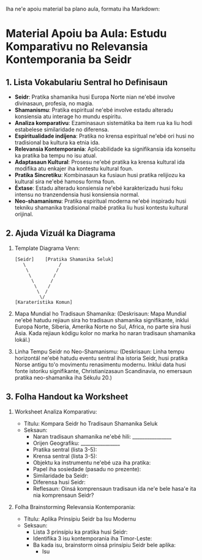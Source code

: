 Iha ne'e apoiu material ba plano aula, formatu iha Markdown:

# Material Apoiu ba Aula: Estudu Komparativu no Relevansia Kontemporania ba Seidr

## 1. Lista Vokabulariu Sentral ho Definisaun

- **Seidr**: Pratika shamanika husi Europa Norte nian ne'ebé involve divinasaun, profesia, no magia.
- **Shamanismu**: Pratika espiritual ne'ebé involve estadu alteradu konsiensia atu interage ho mundu espiritu.
- **Analiza komparativu**: Ezaminasaun sistemátika ba item rua ka liu hodi estabelese similaridade no diferensa.
- **Espiritualidade indíjena**: Pratika no krensa espiritual ne'ebé ori husi no tradisional ba kultura ka etnia ida.
- **Relevansia Kontemporania**: Aplicabilidade ka signifikansia ida konseitu ka pratika ba tempu no isu atual.
- **Adaptasaun Kultural**: Prosesu ne'ebé pratika ka krensa kultural ida modifika atu enkajer iha kontestu kultural foun.
- **Pratika Sincretiku**: Kombinasaun ka fusiaun husi pratika relijiozu ka kultural sira ne'ebé hamosu forma foun.
- **Éxtase**: Estadu alteradu konsiensia ne'ebé karakterizadu husi foku intensu no tranzendensia husi konsiensia normal.
- **Neo-shamanismu**: Pratika espiritual moderna ne'ebé inspiradu husi tekniku shamanika tradisional maibé pratika liu husi kontestu kultural orijinal.

## 2. Ajuda Vizuál ka Diagrama

1. Template Diagrama Venn:
   ```
   [Seidr]    [Pratika Shamanika Seluk]
      \            /
       \          /
        \        /
         \      /
          \    /
           \  /
            \/
   [Karaterístika Komun]
   ```

2. Mapa Mundial ho Tradisaun Shamanika:
   (Deskrisaun: Mapa Mundial ne'ebé hatudu rejiaun sira ho tradisaun shamanika signifikante, inklui Europa Norte, Siberia, Amerika Norte no Sul, Africa, no parte sira husi Asia. Kada rejiaun kódigu kolor no marka ho naran tradisaun shamanika lokál.)

3. Linha Tempu Seidr no Neo-Shamanismu:
   (Deskrisaun: Linha tempu horizontál ne'ebé hatudu eventu sentral iha istoria Seidr, husi pratika Norse antigu to'o movimentu renasimentu modernu. Inklui data husi fonte istoriku signifikante, Christianizasaun Scandinavia, no emersaun pratika neo-shamanika iha Sékulu 20.)

## 3. Folha Handout ka Worksheet

1. Worksheet Analiza Komparativu:
   - Títulu: Kompara Seidr ho Tradisaun Shamanika Seluk
   - Seksaun:
     * Naran tradisaun shamanika ne'ebé hili: ________________
     * Orijen Geografiku: ________________
     * Pratika sentral (lista 3-5):
     * Krensa sentral (lista 3-5):
     * Objektu ka instrumentu ne'ebé uza iha pratika:
     * Papel iha sosiedade (pasadu no prezente):
     * Similaridade ba Seidr:
     * Diferensa husi Seidr:
     * Reflesaun: Oinsá komprensaun tradisaun ida ne'e bele hasa'e ita nia komprensaun Seidr?

2. Folha Brainstorming Relevansia Kontemporania:
   - Títulu: Aplika Prinsípiu Seidr ba Isu Modernu
   - Seksaun:
     * Lista 3 prinsípiu ka pratika husi Seidr:
     * Identifika 3 isu kontemporania iha Timor-Leste:
     * Ba kada isu, brainstorm oinsá prinsípiu Seidr bele aplika:
       - Isu